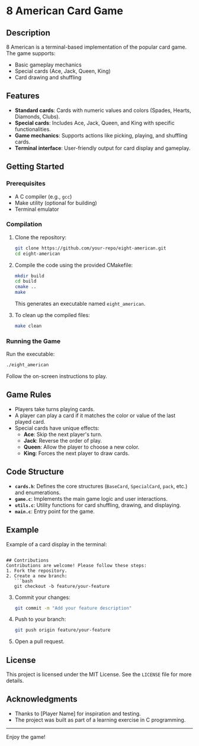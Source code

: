 # 8 American Card Game

## Description
8 American is a terminal-based implementation of the popular card game. The game supports:
- Basic gameplay mechanics
- Special cards (Ace, Jack, Queen, King)
- Card drawing and shuffling

## Features
- **Standard cards**: Cards with numeric values and colors (Spades, Hearts, Diamonds, Clubs).
- **Special cards**: Includes Ace, Jack, Queen, and King with specific functionalities.
- **Game mechanics**: Supports actions like picking, playing, and shuffling cards.
- **Terminal interface**: User-friendly output for card display and gameplay.

## Getting Started

### Prerequisites
- A C compiler (e.g., `gcc`)
- Make utility (optional for building)
- Terminal emulator

### Compilation
1. Clone the repository:
   ```bash
   git clone https://github.com/your-repo/eight-american.git
   cd eight-american
   ```
2. Compile the code using the provided CMakefile:
   ```bash
   mkdir build 
   cd build
   cmake ..
   make 
   ```
   This generates an executable named `eight_american`.

3. To clean up the compiled files:
   ```bash
   make clean
   ```

### Running the Game
Run the executable:
```bash
./eight_american
```
Follow the on-screen instructions to play.

## Game Rules
- Players take turns playing cards.
- A player can play a card if it matches the color or value of the last played card.
- Special cards have unique effects:
  - **Ace**: Skip the next player's turn.
  - **Jack**: Reverse the order of play.
  - **Queen**: Allow the player to choose a new color.
  - **King**: Forces the next player to draw cards.

## Code Structure
- **`cards.h`**: Defines the core structures (`BaseCard`, `SpecialCard`, `pack`, etc.) and enumerations.
- **`game.c`**: Implements the main game logic and user interactions.
- **`utils.c`**: Utility functions for card shuffling, drawing, and displaying.
- **`main.c`**: Entry point for the game.

## Example
Example of a card display in the terminal:

```

## Contributions
Contributions are welcome! Please follow these steps:
1. Fork the repository.
2. Create a new branch:
   ```bash
   git checkout -b feature/your-feature
   ```
3. Commit your changes:
   ```bash
   git commit -m "Add your feature description"
   ```
4. Push to your branch:
   ```bash
   git push origin feature/your-feature
   ```
5. Open a pull request.

## License
This project is licensed under the MIT License. See the `LICENSE` file for more details.

## Acknowledgments
- Thanks to [Player Name] for inspiration and testing.
- The project was built as part of a learning exercise in C programming.

---
Enjoy the game!
